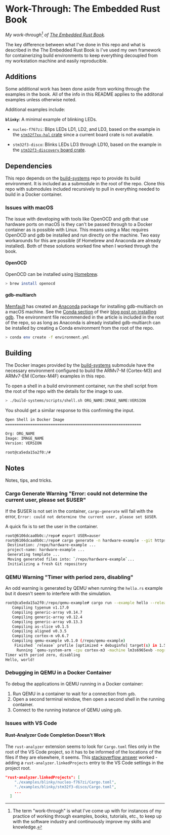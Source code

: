 # Work-Through: The Embedded Rust Book

*My work-through[^1] of
[The Embedded Rust Book](https://doc.rust-lang.org/beta/embedded-book/).*

[^1]: The term "work-through" is what I've come up with for instances of my
  practice of working through examples, books, tutorials, etc., to keep up with the
  software industry and continuously improve my skills and knowledge.

The key difference between what I've done in this repo and what is described in
the The Embedded Rust Book is I've used my own framework for containerizing
build environments to keep everything decoupled from my workstation machine and
easily reproducible.

## Additions

Some additional work has been done aside from working through the examples in
the book. All of the info in this README applies to the additonal examples
unless otherwise noted.

Additional examples include:

**`blinky`**: A minimal example of blinking LEDs.

- `nucleo-f767zi`: Blips LEDs LD1, LD2, and LD3, based on the example in the
  [`stm32f7xx-hal` crate](https://github.com/stm32-rs/stm32f7xx-hal) since a
  current board crate is not available.

- `stm32f3-disco`:  Blinks LEDs LD3 through LD10, based on the example in the
  [`stm32f3-discovery` board crate](https://github.com/rubberduck203/stm32f3-discovery).

## Dependencies

This repo depends on the
[build-systems](https://github.com/EngJay/build-systems)
repo to provide its build environment. It is included as a submodule in the
root of the repo. Clone this repo with submodules included recursively to pull
in everything needed to build in a Docker container.

### Issues with macOS

The issue with developing with tools like OpenOCD and gdb that use hardware
ports on macOS is they can't be passed through to a Docker container as is
possible with Linux. This means using a Mac requires OpenOCD and gdb be
installed and run directly on the machine. Two easy workarounds for this are
possible (if Homebrew and Anaconda are already installed). Both of these
solutions worked fine when I worked through the book.

#### OpenOCD

OpenOCD can be installed using [Homebrew](https://brew.sh/).

```bash
> brew install openocd
```

#### gdb-multiarch

[Memfault](https://memfault.com/) has created an
[Anaconda](https://www.anaconda.com/) package for installing gdb-multiarch on a
macOS machine. See the
[Conda section](https://interrupt.memfault.com/blog/installing-gdb#conda) of
their
[blog post on installing gdb](https://interrupt.memfault.com/blog/installing-gdb).
The environment file recommended in the article is included in the root of the
repo, so as long as Anaconda is already installed gdb-multiarch can be
installed by creating a Conda environment from the root of the repo.

```bash
> conda env create -f environment.yml 
```

## Building

The Docker images provided by the
[build-systems](https://github.com/EngJay/build-systems) submodule have the
necessary environment configured to build the ARMv7-M (Cortex-M3) and ARMv7-EM
(Cortex-M4F) examples in this repo.

To open a shell in a build environment container, run the shell script from the
root of the repo with the details for the image to use.

```bash
> ./build-systems/scripts/shell.sh ORG_NAME:IMAGE_NAME:VERSION
```

You should get a similar response to this confirming the input.

```bash
Open Shell in Docker Image
============================================================

Org: ORG_NAME
Image: IMAGE_NAME
Version: VERSION

root@ca5eda15a2f0:/#
```

## Notes

Notes, tips, and tricks.

### Cargo Generate Warning "Error: could not determine the current user, please set $USER"

If the $USER is not set in the container, `cargo-generate` will fail with the error,
`Error: could not determine the current user, please set $USER`.

A quick fix is to set the user in the container.

```bash
root@6106dcaa0b0c:/repo# export USER=auser
root@6106dcaa0b0c:/repo# cargo generate -n hardware-example --git https://github.com/rust-embedded/cortex-m-quickstart
 Destination: /repo/hardware-example ...
 project-name: hardware-example ...
 Generating template ...
 Moving generated files into: `/repo/hardware-example`...
 Initializing a fresh Git repository
```

### QEMU Warning "Timer with period zero, disabling"

An odd warning is generated by QEMU when running the `hello.rs` example but it
doesn't seem to interfere with the simulation.

```bash
root@ca5eda15a2f0:/repo/qemu-example# cargo run --example hello --release
   Compiling typenum v1.17.0
   Compiling generic-array v0.14.7
   Compiling generic-array v0.12.4
   Compiling generic-array v0.13.3
   Compiling as-slice v0.1.5
   Compiling aligned v0.3.5
   Compiling cortex-m v0.6.7
   Compiling qemu-example v0.1.0 (/repo/qemu-example)
    Finished `release` profile [optimized + debuginfo] target(s) in 1.51s
     Running `qemu-system-arm -cpu cortex-m3 -machine lm3s6965evb -nographic -semihosting-config enable=on,target=native -kernel target/thumbv7m-none-eabi/release/examples/hello`
Timer with period zero, disabling
Hello, world!
```

### Debugging in QEMU in a Docker Container

To debug the applications in QEMU running in a Docker container:

1. Run QEMU in a container to wait for a connection from `gdb`.
2. Open a second terminal window, then open a second shell in the running
  container.
3. Connect to the running instance of QEMU using `gdb`.

### Issues with VS Code

#### Rust-Analyzer Code Completion Doesn't Work

The `rust-analyzer` extension seems to look for `Cargo.toml` files only in the
root of the VS Code project, so it has to be informed of the locations of the
files if they are elsewhere, it seems. This
[stackoverflow answer](https://stackoverflow.com/a/76195654) worked - adding a
`rust-analyzer.linkedProjects` entry to the VS Code settings in the project
root.

```json
"rust-analyzer.linkedProjects": [
    "./examples/blinky/nucleo-f767zi/Cargo.toml",
    "./examples/blinky/stm32f3-disco/Cargo.toml",
    ...
  ]
```
